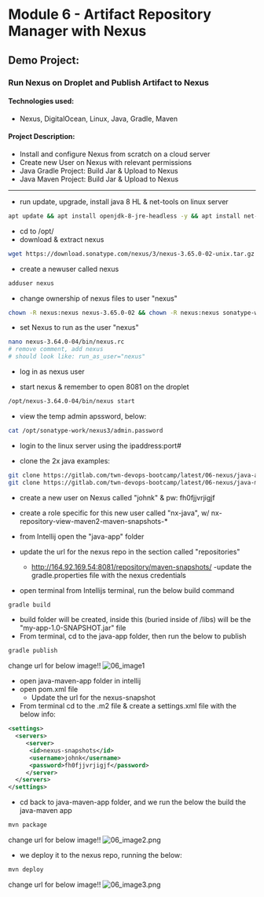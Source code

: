 # Module 6 - Artifact Repository Manager with Nexus

## Demo Project: 
### Run Nexus on Droplet and Publish Artifact to Nexus

#### Technologies used:
- Nexus, DigitalOcean, Linux, Java, Gradle, Maven

#### Project Description:
- Install and configure Nexus from scratch on a cloud server
- Create new User on Nexus with relevant permissions
- Java Gradle Project: Build Jar & Upload to Nexus
- Java Maven Project: Build Jar & Upload to Nexus
---------------------------------------------------------------------------------------------------

- run update, upgrade, install java 8 HL & net-tools on linux server

``` bash
apt update && apt install openjdk-8-jre-headless -y && apt install net-tools -y
```
- cd to /opt/
- download & extract nexus

```bash
wget https://download.sonatype.com/nexus/3/nexus-3.65.0-02-unix.tar.gz && tar -zxvf nexus-3.64.0-04-unix.tar.gz
```

- create a newuser called nexus
```bash
adduser nexus
```

- change ownership of nexus files to user "nexus"
```bash
chown -R nexus:nexus nexus-3.65.0-02 && chown -R nexus:nexus sonatype-work
```
- set Nexus to run as the user "nexus"
```bash
nano nexus-3.64.0-04/bin/nexus.rc
# remove comment, add nexus
# should look like: run_as_user="nexus"
```
- log in as nexus user

- start nexus & remember to open 8081 on the droplet
```bash
/opt/nexus-3.64.0-04/bin/nexus start
```

- view the temp admin apssword, below:
```bash
cat /opt/sonatype-work/nexus3/admin.password
```

- login to the linux server using the ipaddress:port#

- clone the 2x java examples:
```bash
git clone https://gitlab.com/twn-devops-bootcamp/latest/06-nexus/java-app
git clone https://gitlab.com/twn-devops-bootcamp/latest/06-nexus/java-maven-app
```

- create a new user on Nexus called "johnk" & pw: fh0fjjvrjigjf
- create a role specific for this new user called "nx-java", w/ nx-repository-view-maven2-maven-snapshots-*
- from Intellij open the "java-app" folder
- update the url for the nexus repo in the section called "repositories"
    - http://164.92.169.54:8081/repository/maven-snapshots/
-update the gradle.properties file with the nexus credentials

- open terminal from Intellijs terminal, run the below build command
```bash
gradle build
```

- build folder will be created, inside this (buried inside of /libs) will be the "my-app-1.0-SNAPSHOT.jar" file 
- From terminal, cd to the java-app folder, then run the below to publish
```bash
gradle publish
```
change url for below image!!
![06_image1]()

- open java-maven-app folder in intellij
- open pom.xml file
  - Update the url for the nexus-snapshot
- From terminal cd to the .m2 file & create a settings.xml file with the below info:
```xml
<settings>
  <servers>
     <server>
      <id>nexus-snapshots</id>
      <username>johnk</username>
      <password>fh0fjjvrjigjf</password>
     </server>
  </servers>
</settings>
```
- cd back to java-maven-app folder, and we run the below the build the java-maven app
```bash
mvn package
```
change url for below image!!
![06_image2.png]()

- we deploy it to the nexus repo, running the below:
```bash
mvn deploy
```
change url for below image!!
![06_image3.png]()


